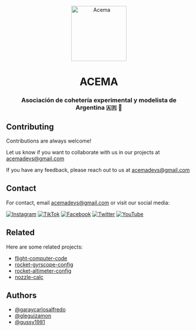 <p align="center">
  <a href="https://www.acema.com.ar">
    <img height="150" alt="Acema" src="https://acema.com.ar/assets/logo.svg">
  </a>
</p>
<h1 align="center">ACEMA</h1>
<h3 align="center">Asociación de cohetería experimental y modelista de Argentina 🇦🇷 🚀</h3>

## Contributing
Contributions are always welcome!

Let us know if you want to collaborate with us in our projects at acemadevs@gmail.com

If you have any feedback, please reach out to us at acemadevs@gmail.com

## Contact
For contact, email acemadevs@gmail.com or visit our social media:

[![Instagram](https://img.shields.io/badge/Instagram-ffffff?style=for-the-badge&logo=instagram&logoColor=black)](https://instagram.com/acemacohetes)
[![TikTok](https://img.shields.io/badge/TikTok-ffffff?style=for-the-badge&logo=tiktok&logoColor=black)](https://tiktok.com/@acema_coheteria)
[![Facebook](https://img.shields.io/badge/Facebook-ffffff?style=for-the-badge&logo=facebook&logoColor=black)](https://facebook.com/people/ACEMA/100089890884962)
[![Twitter](https://img.shields.io/badge/twitter-ffffff?style=for-the-badge&logo=twitter&logoColor=black)](https://twitter.com/PyD_ACEMA)
[![YouTube](https://img.shields.io/badge/YouTube-ffffff?style=for-the-badge&logo=youtube&logoColor=black)](https://youtube.com/@acemacohetes)

## Related
Here are some related projects:

- [flight-computer-code](https://gist.github.com/gleguizamon/4817ec085ecbb30a6359a59add6cde01)
- [rocket-gyrscope-config](https://gist.github.com/gleguizamon/73111423876ad175fc9d311089daef66)
- [rocket-altimeter-config](https://gist.github.com/gleguizamon/177f2d58383fd3a35a8bdb8be9b8222d)
- [nozzle-calc](https://gist.github.com/gleguizamon/9bab4870fc30dace8111986fa6bed030)

## Authors
- [@garaycarlosalfredo](https://github.com/garaycarlosalfredo)
- [@gleguizamon](https://github.com/gleguizamon)
- [@gussy1981](https://github.com/Gussy1981)
